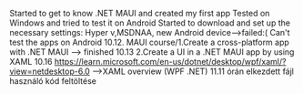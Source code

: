 Started  to get to know .NET MAUI and created my first app
    Tested on Windows and tried to test it on Android
    Started to download and set up the necessary settings: Hyper v,MSDNAA, new Android device-->failed:( Can't test the apps on Android
10.12.
    MAUI course/1.Create a cross-platform app with .NET MAUI --> finished
 10.13
    2.Create a UI in a .NET MAUI app by using XAML
10.16
https://learn.microsoft.com/en-us/dotnet/desktop/wpf/xaml/?view=netdesktop-6.0
-->XAML overview (WPF .NET)
11.11
  órán elkezdett fájl használó kód feltöltése
